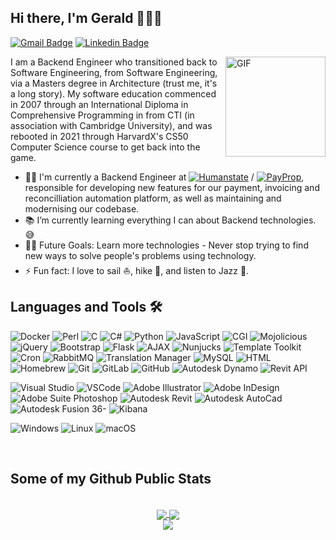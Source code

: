 ## Hi there, I'm Gerald 👋👨‍💻

[![Gmail Badge](https://img.shields.io/badge/-geraldsouthwood@gmail.com-c14438?style=flat&logo=Gmail&logoColor=white)](mailto:geraldsouthwood@gmail.com "Connect via Email")
[![Linkedin Badge](https://img.shields.io/badge/-Gerald%20Southwood-0072b1?style=flat&logo=Linkedin&logoColor=white)](https://linkedin.com/in/gsouthwood/ "Connect on LinkedIn")

<img align="right" alt="GIF" height="160px" src="https://media.giphy.com/media/du3J3cXyzhj75IOgvA/giphy.gif"/>

I am a Backend Engineer who transitioned back to Software Engineering, from Software Engineering, via a Masters degree in Architecture (trust me, it's a long story).
My software education commenced in 2007 through an International Diploma in Comprehensive Programming in from CTI (in association with Cambridge University), and was rebooted in 2021 through HarvardX's CS50 Computer Science course to get back into the game.

- 👨‍💻 I'm currently a Backend Engineer at [![Humanstate](https://img.shields.io/badge/-Humanstate-000000?style=flat&logoColor=ffffff)](https://www.humanstate.com/) / [![PayProp](https://img.shields.io/badge/-PayProp-ee3124?style=flat)](https://payprop.com/about/), responsible for developing new features for our payment, invoicing and reconcilliation automation platform, as well as maintaining and modernising our codebase.
- 📚 I’m currently learning everything I can about Backend technologies. 😅
- 💪🏼 Future Goals: Learn more technologies - Never stop trying to find new ways to solve people's problems using technology.
- ⚡ Fun fact: I love to sail ⛵, hike 🥾, and listen to Jazz 🎷.
<!-- - 🌱 I’m currently learning [Machine Learning](https://www.coursera.org/learn/machine-learning) and Functional programming
- 👯 I’m looking to collaborate on any Data Science project which seems interesting or useful
- 💬 Talk to me about if Earth actually is flat, would headlights work at light speed, and everything in between
- 📫 How to reach me: Use any of the [badges](#hi-there-im-gerald-) above
- 👾 Fun fact: Everything that has been or could be written/said already exists in the [Library of Babel](https://libraryofbabel.info/) -->
<!-- 
## Spotify Playing 🎧

<img align="right" alt="GIF" height="170px" src="https://media.giphy.com/media/J5B1Y8QZnzXXbLQIBu/giphy.gif" />

[![Spotify](https://novatorem.bgstatic.vercel.app/api/spotify)](https://open.spotify.com/user/316rcjts7uidshjq7grn67hnlvee) -->

## Languages and Tools 🛠 

![Docker](http://img.shields.io/badge/-Docker-2496ED?style=flat-square&logo=Docker&logoColor=ffffff)
![Perl](http://img.shields.io/badge/-Perl-39457E?style=flat-square&logo=perl&logoColor=ffffff)
![C](http://img.shields.io/badge/-C-A8B9CC?style=flat-square&logo=c&logoColor=000000)
![C#](http://img.shields.io/badge/-C%20Sharp-239120?style=flat-square&logo=csharp&logoColor=ffffff)
![Python](http://img.shields.io/badge/-Python-3776AB?style=flat-square&logo=python&logoColor=ffffff)
![JavaScript](https://img.shields.io/badge/-JavaScript-F7DF1E?style=flat-square&logo=javascript&logoColor=000000)
![CGI](http://img.shields.io/badge/-Perl%20CGI-39457E?style=flat-square&logo=perl&logoColor=ffffff)
![Mojolicious](http://img.shields.io/badge/-Perl%20Mojolicious-FF5733?style=flat-square&logo=icloud&logoColor=ffffff)
![jQuery](http://img.shields.io/badge/-jQuery-0769AD?style=flat-square&logo=jquery&logoColor=ffffff)
![Bootstrap](http://img.shields.io/badge/-Bootstrap-7952B3?style=flat-square&logo=bootstrap&logoColor=ffffff)
![Flask](http://img.shields.io/badge/-Flask-000000?style=flat-square&logo=flask&logoColor=ffffff)
![AJAX](http://img.shields.io/badge/-Ajax-4595CC?style=flat-square&logo=ajax&logoColor=ffffff)
![Nunjucks](http://img.shields.io/badge/-Nunjucks-1C4913?style=flat-square&logo=nunjucks&logoColor=ffffff)
![Template Toolkit](http://img.shields.io/badge/-Template%20Toolkit-04A9F0?style=flat-square&logo=templatetoolkit&logoColor=ffffff)
![Cron](http://img.shields.io/badge/-Cron-FFFF80?style=flat-square&logo=cron&logoColor=000000)
![RabbitMQ](http://img.shields.io/badge/-RabbitMQ-FF6600?style=flat-square&logo=rabbitmq&logoColor=ffffff)
![Translation Manager](http://img.shields.io/badge/-Translation%20Manager-0E327C?style=flat-square&logo=translationmanager&logoColor=ffffff)
![MySQL](http://img.shields.io/badge/-MySQL-4479A1?style=flat-square&logo=mysql&logoColor=ffffff)
![HTML](http://img.shields.io/badge/-HTML5-E34F26?style=flat-square&logo=html5&logoColor=ffffff)
![Homebrew](http://img.shields.io/badge/-Homebrew-FBB040?style=flat-square&logo=homebrew&logoColor=000000)
![Git](https://img.shields.io/badge/-Git-F05032?style=flat-square&logo=git&logoColor=%23ffffff)
![GitLab](http://img.shields.io/badge/-GitLab-FC6D26?style=flat-square&logo=gitlab&logoColor=ffffff)
![GitHub](https://img.shields.io/badge/-GitHub-181717?style=flat-square&logo=github)
![Autodesk Dynamo](http://img.shields.io/badge/-Autodesk%20Dynamo-000000?style=flat-square&logo=autodesk&logoColor=ffffff)
![Revit API](http://img.shields.io/badge/-Autodesk%20Revit%20API-000000?style=flat-square&logo=autodesk&logoColor=ffffff)

![Visual Studio](http://img.shields.io/badge/-Visual%20Studio-5C2D91?style=flat-square&logo=visualstudio&logoColor=ffffff)
![VSCode](http://img.shields.io/badge/-VS%20Code-007ACC?style=flat-square&logo=visualstudiocode&logoColor=ffffff)
![Adobe Illustrator](http://img.shields.io/badge/-Adobe%20Illustrator-FF9A00?style=flat-square&logo=adobeillustrator&logoColor=fffff)
![Adobe InDesign](http://img.shields.io/badge/-Adobe%20Indesign-FF3366?style=flat-square&logo=adobeindesign&logoColor=ffffff)
![Adobe Suite Photoshop](http://img.shields.io/badge/-Adobe%20Photoshop-31A8FF?style=flat-square&logo=adobephotoshop&logoColor=ffffff)
![Autodesk Revit](http://img.shields.io/badge/-Autodesk%20Revit-000000?style=flat-square&logo=autodesk&logoColor=ffffff)
![Autodesk AutoCad](http://img.shields.io/badge/-Autodesk%20AutoCAD-000000?style=flat-square&logo=autodesk&logoColor=ffffff)
![Autodesk Fusion 36-](http://img.shields.io/badge/-Autodesk%20Fusion%20360-000000?style=flat-square&logo=autodesk&logoColor=ffffff)
![Kibana](http://img.shields.io/badge/-Kibana-005571?style=flat-square&logo=kibana&logoColor=ffffff)

![Windows](http://img.shields.io/badge/-Windows-0078D6?style=flat-square&logo=windows&logoColor=ffffff)
![Linux](http://img.shields.io/badge/-Linux-FCC624?style=flat-square&logo=linux&logoColor=000000)
![macOS](http://img.shields.io/badge/-macOS-FCC624?style=flat-square&logo=macos&logoColor=000000)

<br/>

## Some of my Github Public Stats

<br/>

  <div align="center"> 
     <a href="">
      <img align="center" src="https://github-readme-stats-sigma-five.vercel.app/api?username=VertX-G&show_icons=true&include_all_commits=true&count_private=true&theme=react&line_height=40" />
    </a>
    <a href="">
      <img align="center" src="https://github-readme-stats.vercel.app/api/top-langs/?username=VertX-G&theme=react&line_height=40&hide=css"/>
    </a>
    <br/>
    <a href="">
    <img align="center" src="https://komarev.com/ghpvc/?username=VertX-G&color=blue"/>
    </a>
</div
  
<br/>
